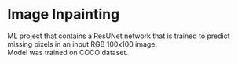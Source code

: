 # Image Inpainting

ML project that contains a ResUNet network that is trained to predict missing pixels in an input RGB 100x100 image. </br>
Model was trained on COCO dataset.
